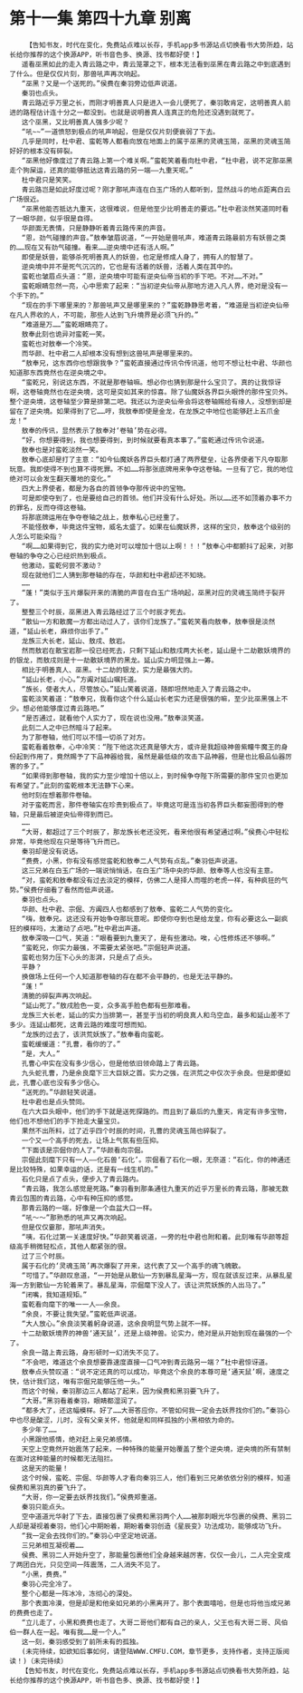 # 第十一集 第四十九章 别离
        【告知书友，时代在变化，免费站点难以长存，手机app多书源站点切换看书大势所趋，站长给你推荐的这个换源APP，听书音色多、换源、找书都好使！】
       遥看巫黑如此的走入青云路之中，青云笼罩之下，根本无法看到巫黑在青云路之中到底遇到了什么。但是仅仅片刻，那兽吼声再次响起。
       “巫黑？又是一个送死的。”侯费在秦羽旁边低声说道。
       秦羽也点头。
       青云路近乎万里之长，而刚才明善真人只是进入一会儿便死了，秦羽敢肯定，这明善真人前进的路程估计连十分之一都没到。也就是说明善真人连真正的危险还没遇到就死了。
       这个巫黑，又比明善真人强多少呢？
       “吼~~”一道愤怒到极点的吼声响起，但是仅仅片刻便衰弱了下去。
       几乎是同时，杜中君、蛮乾等人都看向放在地面上的属于巫黑的灵魂玉简，巫黑的灵魂玉简好好的根本没有碎裂。
       “巫黑他好像度过了青云路上第一个难关啊。”蛮乾笑着看向杜中君，“杜中君，说不定那巫黑走个狗屎运，还真的能够抵达这青云路的另一端——九重天呢。”
       杜中君只是笑笑。
       青云路岂是如此好度过呢？刚才那吼声连在白玉广场的人都听到，显然战斗的地点距离白云广场很近。
       “巫黑他能否抵达九重天，这很难说，但是他至少比明善走的要远。”杜中君淡然笑道同时看了一眼华颜，似乎很是自得。
       华颜面无表情，只是静静听着青云路传来的声音。
       “恩，劲气碰撞的声音。”敖奉皱眉说道，“一开始是兽吼声，难道青云路最前方有妖兽之类的……现在又有劲气碰撞。看来……逆央境中还有活人啊。”
       即使是妖兽，能够杀死明善真人的妖兽，也定是修成人身了，拥有人的智慧了。
       逆央境中并不是死气沉沉的，它也是有活着的妖兽，活着人类在其中的。
       蛮乾也皱眉点头道：“恩，逆央境中可能有逆央仙帝当初的手下吧。不对……不对。”
       蛮乾眼睛忽然一亮，心中思索了起来：“当初逆央仙帝从那地方进入凡人界，绝对是没有一个手下的。”
       “现在的手下哪里来的？那兽吼声又是哪里来的？”蛮乾静静思考着，“难道是当初逆央仙帝在凡人界收的人，不可能，那些人达到飞升境界是必须飞升的。”
       “难道是万……”蛮乾眼睛亮了。
       敖奉此刻也诡异对蛮乾一笑。
       蛮乾也对敖奉一个冷笑。
       而华颜、杜中君二人却根本没有想到这兽吼声是哪里来的。
       “敖奉兄，这东西你也想跟我争？”蛮乾直接通过传讯令传讯道，他可不想让杜中君、华颜也知道那东西竟然也在逆央境之中。
       “蛮乾兄，别说这东西，不就是那卷轴嘛。想必你也猜到那是什么宝贝了。真的让我惊讶啊，这卷轴竟然也在逆央境，这可是突如其来的惊喜。除了仙魔妖各界巨头眼馋的那件宝贝外。整个逆央境，这卷轴至少算是排第二吧。我还以为逆央仙帝会将这卷轴赐给有缘人，没想到却是留在了逆央境。如果得到了它……哼，我敖奉即使是金龙，在龙族之中地位也能够赶上五爪金龙！”
       敖奉的传讯，显然表示了敖奉对‘卷轴’势在必得。
       “好，你想要得到，我也想要得到，到时候就要看真本事了。”蛮乾通过传讯令说道。
       敖奉也是对蛮乾淡然一笑。
       敖奉心底却是打了主意：“如今仙魔妖各界巨头都打通了两界壁垒，让各界使者下凡夺取那玩意。我即使得不到也算不得死罪。不如……将那张底牌用来争夺这卷轴。一旦有了它，我的地位绝对可以会发生翻天覆地的变化。”
       四大上界使者，都是为各自的首领争夺那传说中的宝物。
       可是即使夺到了，也是要给自己的首领。他们并没有什么好处。所以……还不如顶着办事不力的罪名，反而夺得这卷轴。
       将那底牌运用在争夺卷轴之战上，敖奉私心已经重了。
       不能怪敖奉，毕竟这件宝物，威名太盛了。如果在仙魔妖界，这样的宝贝，敖奉这个级别的人怎么可能染指？
       “啊……如果得到它，我的实力绝对可以增加十倍以上啊！！！”敖奉心中都颤抖了起来，对那卷轴的争夺之心已经炽热到极点。
       他激动，蛮乾何尝不激动？
       现在就他们二人猜到那卷轴的存在，华颜和杜中君却还不知晓。
       ……
       “蓬！”类似于玉片爆裂开来的清脆的声音在白玉广场响起，巫黑对应的灵魂玉简终于裂开了。
       整整三个时辰，巫黑进入青云路经过了三个时辰才死去。
       “散仙一方和散魔一方都出动过人了，该你们龙族了。”蛮乾笑看向敖奉，敖奉很是淡然道，“延山长老，麻烦你出手了。”
       龙族三大长老，延山、敖戌、敖岩。
       然而敖岩在散宝岩那一役已经死去，只剩下延山和敖戌两大长老，延山是十二劫散妖境界的的银龙，而敖戌则是十一劫散妖境界的黑龙。延山实力明显强上一筹。
       相比于明善真人、巫黑。十二劫的银龙，实力是最强大的。
       “延山长老，小心。”方阗对延山嘱托道。
       “族长，使者大人，尽管放心。”延山笑着说道，随即坦然地走入了青云路之中。
       蛮乾淡笑着道：“敖奉兄，我看你这个什么延山长老实力还是很强的嘛，至少比巫黑强上不少。想必他能够度过青云路吧。”
       “是否通过，就看他个人实力了，现在说也没用。”敖奉淡笑道。
       此刻二人之中已然暗斗了起来。
       为了那卷轴，他们可以不惜一切杀了对方。
       蛮乾看着敖奉，心中冷笑：“陛下他这次还真是够大方，或许是我超级神兽紫瞳牛魔王的身份起到作用了，竟然赐予了下品神器给我，虽然是最低级的攻击下品神器，但是也比极品仙器厉害的多了。”
       “如果得到那卷轴，我的实力至少增加十倍以上，到时候争夺陛下所需要的那件宝贝也更加有希望了。”此刻的蛮乾根本无法静下心来。
       他时刻在想着那件卷轴。
       对于蛮乾而言，那件卷轴实在珍贵到极点了。毕竟这可是连当初各界巨头都妄图得到的卷轴，只是最后被逆央仙帝得到而已。
       ……
       “大哥，都超过了三个时辰了，那龙族长老还没死，看来他很有希望通过啊。”侯费心中轻松非常，毕竟他现在只是等待飞升而已。
       秦羽却是没有说话。
       “费费，小黑，你有没有感觉蛮乾和敖奉二人气势有点乱。”秦羽低声说道。
       这三兄弟在白玉广场的一端说悄悄话，在白玉广场中央的华颜、敖奉等人也没有主意。
       “对，蛮乾和敖奉都没有过去淡定的模样，仿佛二人是择人而噬的老虎一样，有种疯狂的气势。”侯费仔细看了看然而低声说道。
       秦羽也点头。
       华颜、杜中君、宗倔、方阗四人也都感到了敖奉、蛮乾二人气势的变化。
       “嗨，敖奉兄。这还没有开始争夺那玩意呢。即使你夺到也是给龙皇，你有必要这么一副疯狂的模样吗，太激动了点吧。”杜中君出声道。
       敖奉深吸一口气，笑道：“眼看要到九重天了，是有些激动。唉，心性修炼还不够啊。”
       “蛮乾兄，你实力最强，不需要太紧张吧。”宗倔轻声说道。
       蛮乾也努力压下心头的澎湃，只是点了点头。
       平静？
       换做场上任何一个人知道那卷轴的存在都不会平静的，也是无法平静的。
       “蓬！”
       清脆的碎裂声再次响起。
       “延山死了。”敖戌脸色一变，众多高手脸色都有些那难看。
       龙族三大长老，延山的实力当排第一，甚至于当初的明良真人和乌空血，最多和延山差不了多少。连延山都死，这青云路的难度可想而知。
       “龙族的过去了，该洪荒妖族了。”敖奉看向蛮乾。
       蛮乾缓缓道：“孔曹，看你的了。”
       “是，大人。”
       孔曹心中实在没有多少信心，但是他依旧领命踏上了青云路。
       九头蛇孔曹，乃是余良麾下三大巨妖之首。实力之强，在洪荒之中仅次于余良。但是即便如此，孔曹心底也没有多少信心。
       “送死的。”华颜轻笑说道。
       杜中君也是点头赞同。
       在六大巨头眼中，他们的手下就是送死探路的。而且到了最后的九重天，肯定有许多宝物，他们也不想他们的手下抢走大量宝贝。
       果然不出所料，过了近乎四个时辰的时间，孔曹的灵魂玉简也碎裂了。
       一个又一个高手的死去，让场上气氛有些压抑。
       “下面该是宗倔你的人了。”华颜看向宗倔。
       宗倔此刻麾下只有一人——化石兽‘石化’。宗倔看了石化一眼，无奈道：“石化，你的神通还是比较特殊，如果幸运的话，还是有一线生机的。”
       石化只是点了点头，便步入了青云路内。
       “青云路，我怎么感觉是死路。”秦羽看到那条通往九重天的近乎万里长的青云路，那被无数青云包围的青云路，心中有种压抑的感觉。
       那青云路的一端，好像是一个血盆大口一样。
       “吼～～”那熟悉的吼声又再次响起。
       但是仅仅霎那，那吼声消失。
       “咦，石化过第一关速度好快。”华颜笑着说道，一旁的杜中君也附和着。此刻唯有华颜等超级高手稍微轻松点，其他人都紧张的很。
       过了三个时辰。
       属于石化的‘灵魂玉简’再次爆裂了开来，这代表了又一个高手的魂飞魄散。
       “可惜了。”华颜叹息道，“一开始是从散仙一方到暴乱星海一方，现在就该反过来，从暴乱星海一方到散仙一方轮着来了。暴乱星海，宗倔麾下没人了。该让洪荒妖族的人出马了。”
       “闭嘴，我知道规矩。”
       蛮乾看向麾下的唯一一人——余良。
       “余良，不要让我失望。”蛮乾低声说道。
       “大人放心。”余良淡笑着躬身说道，这余良明显气势上就不一样。
       十二劫散妖境界的神兽‘通天鼠’，还是上级神兽。论实力，绝对是从开始到现在最强的一个了。
       余良一踏上青云路，身形顿时一幻消失不见了。
       “不会吧，难道这个余良想要靠速度直接一口气冲到青云路另一端？”杜中君惊讶道。
       敖奉点头赞叹道：“说不定还真的可以成功，毕竟这个余良的本尊可是‘通天鼠’啊，速度之快，估计我们这，唯有宗倔兄能够压他一头。”
       而这个时候，秦羽那边三人都站了起来，因为侯费和黑羽要飞升了。
       “大哥。”黑羽看着秦羽，眼睛都湿润了。
       “都多大了，还这幅模样。好了……大哥答应你，不管如何我一定会去妖界找你们的。”秦羽心中也尽是酸涩，儿时，没有父亲关怀，他就是和同样孤独的小黑相依为命的。
       多少年了……
       小黑跟他感情，绝对赶上亲兄弟感情。
       天空上空竟然开始震荡了起来，一种特殊的能量开始覆盖了整个逆央境，逆央境的所有禁制在面对这种能量的时候都无法阻拦。
       这是天的能量！
       这个时候，蛮乾、宗倔、华颜等人才看向秦羽三人，他们看到三兄弟依依分别的模样，知道侯费和黑羽真的要飞升了。
       “大哥，你一定要去妖界找我们。”侯费郑重道。
       秦羽只能点头。
       空中道道光华射了下去，直接包裹了侯费和黑羽两个人……被那刺眼光华包裹的侯费、黑羽二人却是凝视着秦羽，他们心中期盼着，期盼着秦羽创造《星辰变》功法成功，能够成功飞升。
       “我一定会去找你们的。”秦羽心中坚定地说道。
       三兄弟相互凝视着……
       侯费、黑羽二人开始升空了，那能量包裹他们全身越来越厉害，仅仅一会儿，二人完全变成了两团白光，只见空间一阵震荡，二人消失不见了。
       “小黑，费费。”
       秦羽心完全冷了。
       整个心都是一阵冰冷，冻彻心的深处。
       那个表面冷漠，但是却是和他亲如兄弟的小黑离开了。那个表面嘻哈，但是也将他当成兄弟的费费也走了。
       “立儿走了，小黑和费费也走了。大哥二哥他们都有自己的亲人，父王也有大哥二哥、风伯伯一群人在一起。唯有我……是一个人。”
       这一刻，秦羽感受到了前所未有的孤独。
       (未完待续，如欲知后事如何，请登陆WWW.CMFU.COM，章节更多，支持作者，支持正版阅读！)（未完待续）
       【告知书友，时代在变化，免费站点难以长存，手机app多书源站点切换看书大势所趋，站长给你推荐的这个换源APP，听书音色多、换源、找书都好使！】